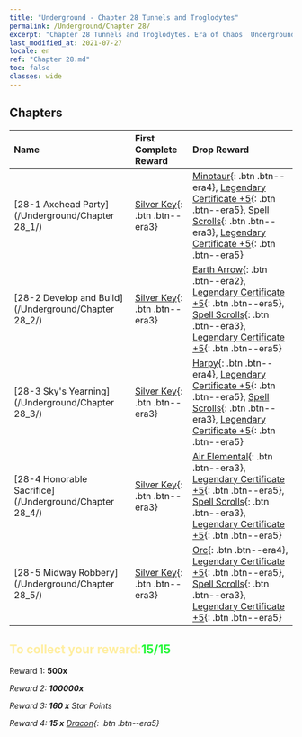 ```yaml
---
title: "Underground - Chapter 28 Tunnels and Troglodytes"
permalink: /Underground/Chapter 28/
excerpt: "Chapter 28 Tunnels and Troglodytes. Era of Chaos  Underground - Chapter 28. Tunnels and Troglodytes"
last_modified_at: 2021-07-27
locale: en
ref: "Chapter 28.md"
toc: false
classes: wide
---
```


## Chapters

  | Name |  First Complete Reward | Drop Reward |
  |:------------|:------------|:------------| 
  | [28-1  Axehead Party](/Underground/Chapter 28_1/) | [Silver Key](/Items/con_693/){: .btn .btn--era3} | [Minotaur](/Items/unt_248/){: .btn .btn--era4}, [Legendary Certificate +5](/Items/mat_102/){: .btn .btn--era5}, [Spell Scrolls](/Items/con_694/){: .btn .btn--era3}, [Legendary Certificate +5](/Items/mat_102/){: .btn .btn--era5} |
  | [28-2  Develop and Build](/Underground/Chapter 28_2/) | [Silver Key](/Items/con_693/){: .btn .btn--era3} | [Earth Arrow](/Items/her_464/){: .btn .btn--era2}, [Legendary Certificate +5](/Items/mat_102/){: .btn .btn--era5}, [Spell Scrolls](/Items/con_694/){: .btn .btn--era3}, [Legendary Certificate +5](/Items/mat_102/){: .btn .btn--era5} |
  | [28-3  Sky's Yearning](/Underground/Chapter 28_3/) | [Silver Key](/Items/con_693/){: .btn .btn--era3} | [Harpy](/Items/unt_245/){: .btn .btn--era4}, [Legendary Certificate +5](/Items/mat_102/){: .btn .btn--era5}, [Spell Scrolls](/Items/con_694/){: .btn .btn--era3}, [Legendary Certificate +5](/Items/mat_102/){: .btn .btn--era5} |
  | [28-4  Honorable Sacrifice](/Underground/Chapter 28_4/) | [Silver Key](/Items/con_693/){: .btn .btn--era3} | [Air Elemental](/Items/her_448/){: .btn .btn--era3}, [Legendary Certificate +5](/Items/mat_102/){: .btn .btn--era5}, [Spell Scrolls](/Items/con_694/){: .btn .btn--era3}, [Legendary Certificate +5](/Items/mat_102/){: .btn .btn--era5} |
  | [28-5  Midway Robbery](/Underground/Chapter 28_5/) | [Silver Key](/Items/con_693/){: .btn .btn--era3} | [Orc](/Items/unt_219/){: .btn .btn--era4}, [Legendary Certificate +5](/Items/mat_102/){: .btn .btn--era5}, [Spell Scrolls](/Items/con_694/){: .btn .btn--era3}, [Legendary Certificate +5](/Items/mat_102/){: .btn .btn--era5} |


## <span style="color: #ffeea0">To collect your reward:</span><span style="color: #27f73a">15/15</span>

 Reward 1:  **500x** <i class="fas fa-gem"/>

 Reward 2:  **100000x** <i class="fas fa-coins"/>

 Reward 3: **160 x** Star Points

 Reward 4: **15 x** [Dracon](/Items/her_387/){: .btn .btn--era5}

